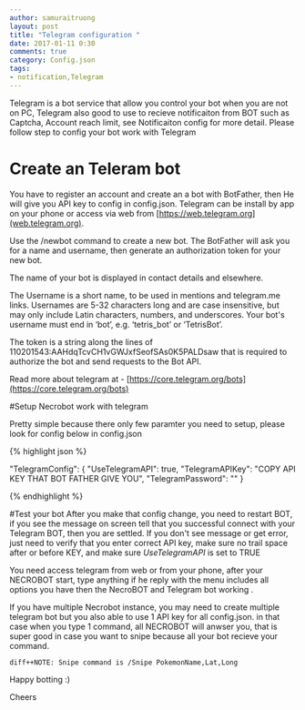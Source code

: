 ```yaml
---
author: samuraitruong
layout: post
title: "Telegram configuration "
date: 2017-01-11 0:30
comments: true
category: Config.json
tags:
- notification,Telegram
---
```


Telegram is a bot service that allow you control your bot when you are not on PC, Telegram also good to use to recieve notificaiton from BOT such as Captcha, Account reach limit, see Notificaiton config for more detail. Please follow step to config your bot work with Telegram

# Create an Teleram bot
You have to register an account and create an a bot with BotFather, then He will give you API key to config in config.json. Telegram can be install by app on your phone or access via web from [https://web.telegram.org](web.telegram.org). 

Use the /newbot command to create a new bot. The BotFather will ask you for a name and username, then generate an authorization token for your new bot.

The name of your bot is displayed in contact details and elsewhere.

The Username is a short name, to be used in mentions and telegram.me links. Usernames are 5-32 characters long and are case insensitive, but may only include Latin characters, numbers, and underscores. Your bot's username must end in ‘bot’, e.g. ‘tetris_bot’ or ‘TetrisBot’.

The token is a string along the lines of 110201543:AAHdqTcvCH1vGWJxfSeofSAs0K5PALDsaw that is required to authorize the bot and send requests to the Bot API.

Read more about telegram at - [https://core.telegram.org/bots](https://core.telegram.org/bots)

#Setup Necrobot work with telegram

Pretty simple because there only few paramter you need to setup, please look for config below in config.json

{% highlight json %}


  "TelegramConfig": {
    "UseTelegramAPI": true,
    "TelegramAPIKey": "COPY API KEY THAT BOT FATHER GIVE YOU",
    "TelegramPassword": ""
  }

  {% endhighlight %}


#Test your bot
After you make that config change, you need to restart BOT, if you see the message on screen tell that you successful connect with your Telegram BOT, then you are settled. If you don't see message or get error, just need to verify that you enter correct API key, make sure no trail space after or before KEY, and make sure *UseTelegramAPI* is set to TRUE

You need access telegram from web or from your phone, after your NECROBOT start, type anything if he reply with the menu includes all options you have then the NecroBOT and Telegram bot working .

If you have multiple Necrobot instance, you may need to create multiple telegram bot  but you also able to use 1 API key for all config.json. in that case when you type 1 command, all NECROBOT will anwser you, that is super good in case you want to snipe because all your bot recieve your command.

``` 
diff++NOTE: Snipe command is /Snipe PokemonName,Lat,Long   

```

Happy botting :)


Cheers
 



